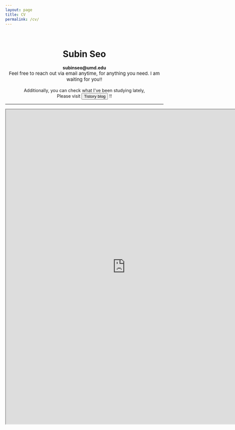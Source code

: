 ```yaml
---
layout: page
title: CV
permalink: /cv/
---
```

 
&nbsp;  

# <center> Subin Seo </center>  
  
<center><strong> subinseo@umd.edu </strong></center>

<div class="notice--pink">
   <span style="font-size: 15px; font: normal helvetica, font-family: sans-serif ;">
      <center> Feel free to reach out via email anytime, for anything you need. I am waiting for you!! </center>
   </span>
</div>

<br> 
<center> Additionally, you can check what I've been studying lately,  </center>
<center> Please visit <button type="button" onclick="window.open('https://ddubny.tistory.com/')">Tistory blog</button> !! </center>
        

-----

<iframe src="https://drive.google.com/file/d/1qmL6nB3TgUvK0bFiO4VdWCliUjpXCGm1/preview" 
width="760" height="1000" type="application/pdf">
<iframe src="/assets/test.pdf#toolbar=0&navpanes=0&scrollbar=0"></iframe>

<br> <br> <br> <br> 